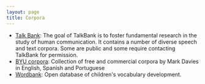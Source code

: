 ```yaml
---
layout: page
title: Corpora
---
```


- [Talk Bank](https://talkbank.org/): The goal of TalkBank is to foster fundamental research in the study of human communication. It contains a number of diverse speech and text corpora. Some are public and some require contacting TalkBank for permission.
- [BYU corpora](https://corpus.byu.edu/): Collection of free and commercial corpora by Mark Davies in English, Spanish and Portuguese 
- [Wordbank](http://wordbank.stanford.edu/): Open database of children's vocabulary development. 